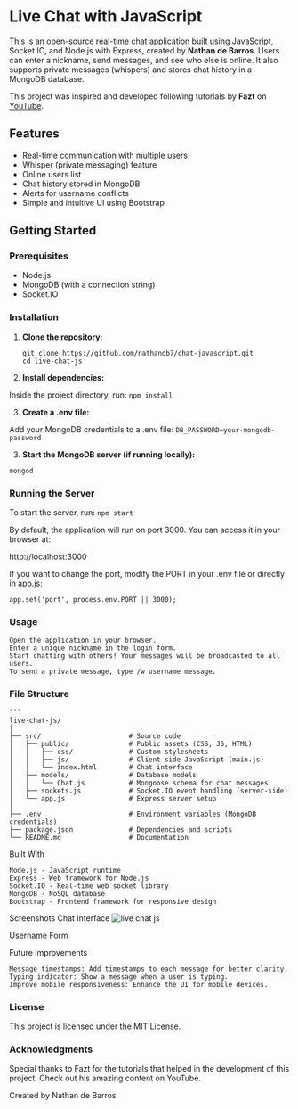 # Live Chat with JavaScript

This is an open-source real-time chat application built using JavaScript, Socket.IO, and Node.js with Express, created by **Nathan de Barros**. Users can enter a nickname, send messages, and see who else is online. It also supports private messages (whispers) and stores chat history in a MongoDB database.

This project was inspired and developed following tutorials by **Fazt** on [YouTube](https://www.youtube.com/c/FaztTech).

## Features

- Real-time communication with multiple users
- Whisper (private messaging) feature
- Online users list
- Chat history stored in MongoDB
- Alerts for username conflicts
- Simple and intuitive UI using Bootstrap

## Getting Started

### Prerequisites

- Node.js
- MongoDB (with a connection string)
- Socket.IO

### Installation

1. **Clone the repository:**

   ```
   git clone https://github.com/nathandb7/chat-javascript.git
   cd live-chat-js
2. **Install dependencies:**

Inside the project directory, run:
`npm install`

3. **Create a .env file:**

Add your MongoDB credentials to a .env file:
`DB_PASSWORD=your-mongodb-password`

3. **Start the MongoDB server (if running locally):**

`mongod`


### Running the Server

To start the server, run:
`npm start`

By default, the application will run on port 3000. You can access it in your browser at:

http://localhost:3000

If you want to change the port, modify the PORT in your .env file or directly in app.js:


`app.set('port', process.env.PORT || 3000);`


### Usage

    Open the application in your browser.
    Enter a unique nickname in the login form.
    Start chatting with others! Your messages will be broadcasted to all users.
    To send a private message, type /w username message.

### File Structure

    ```
    live-chat-js/
    │
    ├── src/                      # Source code
    │   ├── public/               # Public assets (CSS, JS, HTML)
    │   │   ├── css/              # Custom stylesheets
    │   │   ├── js/               # Client-side JavaScript (main.js)
    │   │   └── index.html        # Chat interface
    │   ├── models/               # Database models
    │   │   └── Chat.js           # Mongoose schema for chat messages
    │   ├── sockets.js            # Socket.IO event handling (server-side)
    │   └── app.js                # Express server setup
    │
    ├── .env                      # Environment variables (MongoDB credentials)
    ├── package.json              # Dependencies and scripts
    └── README.md                 # Documentation

Built With

    Node.js - JavaScript runtime
    Express - Web framework for Node.js
    Socket.IO - Real-time web socket library
    MongoDB - NoSQL database
    Bootstrap - Frontend framework for responsive design

Screenshots
Chat Interface
![live chat js](screenshot/chat-js.jpg)

Username Form

Future Improvements

    Message timestamps: Add timestamps to each message for better clarity.
    Typing indicator: Show a message when a user is typing.
    Improve mobile responsiveness: Enhance the UI for mobile devices.


### License
This project is licensed under the MIT License.

### Acknowledgments
Special thanks to Fazt for the tutorials that helped in the development of this project. Check out his amazing content on YouTube.

Created by Nathan de Barros



